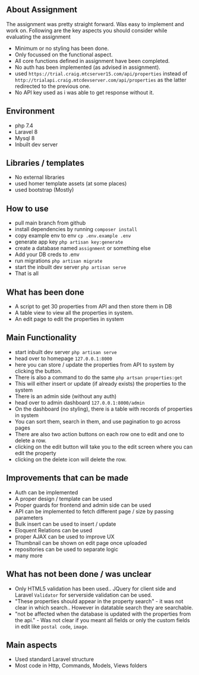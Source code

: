 
## About Assignment

The assignment was pretty straight forward. Was easy to implement and work on. Following are the key aspects you should consider while evaluating the assignment
- Minimum or no styling has been done.
- Only focussed on the functional aspect.
- All core functions defined in assignment have been completed.
- No auth has been implemented (as advised in assignment).
- used `https://trial.craig.mtcserver15.com/api/properties` instead of `http://trialapi.craig.mtcdevserver.com/api/properties` as the latter redirected to the previous one.
- No API key used as i was able to get response without it.

## Environment
- php 7.4
- Laravel 8
- Mysql 8
- Inbuilt dev server

## Libraries / templates
- No external libraries
- used homer template assets (at some places)
- used bootstrap (Mostly)

## How to use
- pull main branch from github
- install dependencies by running `composer install`
- copy example env to env `cp .env.example .env`
- generate app key `php artisan key:generate`
- create a database named `assignment` or something else
- Add your DB creds to .env
- run migrations `php artisan migrate`
- start the inbuilt dev server `php artisan serve`
- That is all

## What has been done
- A script to get 30 properties from API and then store them in DB
- A table view to view all the properties in system.
- An edit page to edit the properties in system

## Main Functionality
- start inbuilt dev server `php artisan serve`
- head over to homepage `127.0.0.1:8000`
- here you can store / update the properties from API to system by clicking the button.
- There is also a command to do the same `php artsan properties:get`
- This will either insert or update (if already exists) the properties to the system
- There is an admin side (without any auth)
- head over to admin dashboard `127.0.0.1:8000/admin`
- On the dashboard (no styling), there is a table with records of properties in system
- You can sort them, search in them, and use pagination to go across pages
- There are also two action buttons on each row one to edit and one to delete a row.
- clicking on the edit button will take you to the edit screen where you can edit the property
- clicking on the delete icon will delete the row.

## Improvements that can be made
- Auth can be implemented
- A proper design / template can be used
- Proper guards for frontend and admin side can be used
- API can be implemented to fetch different page / size by passing parameters
- Bulk insert can be used to insert / update
- Eloquent Relations can be used
- proper AJAX can be used to improve UX
- Thumbnail can be shown on edit page once uploaded
- repositories can be used to separate logic
- many more

## What has not been done / was unclear
- Only HTML5 validation has been used.. JQuery for client side and Laravel `Validator` for serverside validation can be used.
- "These properties should appear in the property search" - it was not clear in which search.. However in datatable search they are searchable.
- "not be affected when the database is updated with the properties from the api." - Was not clear if you meant all fields or only the custom fields in edit like `postal code`, `image`.

## Main aspects
- Used standard Laravel structure
- Most code in Http, Commands, Models, Views folders
